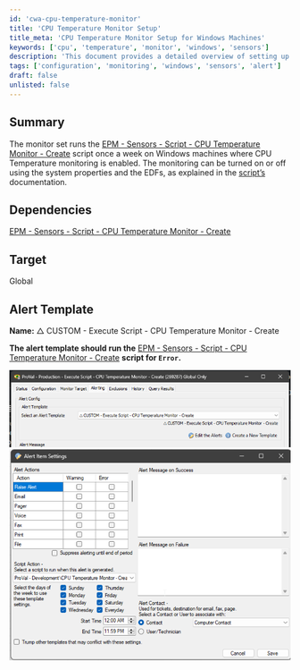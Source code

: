 ```yaml
---
id: 'cwa-cpu-temperature-monitor'
title: 'CPU Temperature Monitor Setup'
title_meta: 'CPU Temperature Monitor Setup for Windows Machines'
keywords: ['cpu', 'temperature', 'monitor', 'windows', 'sensors']
description: 'This document provides a detailed overview of setting up a CPU Temperature Monitor on Windows machines using the EPM - Sensors - Script - CPU Temperature Monitor - Create script. It explains how to enable or disable monitoring through system properties and EDFs, along with the necessary alert template configurations.'
tags: ['configuration', 'monitoring', 'windows', 'sensors', 'alert']
draft: false
unlisted: false
---
```

## Summary

The monitor set runs the [EPM - Sensors - Script - CPU Temperature Monitor - Create](https://proval.itglue.com/DOC-5078775-14323116) script once a week on Windows machines where CPU Temperature monitoring is enabled. The monitoring can be turned on or off using the system properties and the EDFs, as explained in the [script’s](https://proval.itglue.com/DOC-5078775-14323116) documentation.

## Dependencies

[EPM - Sensors - Script - CPU Temperature Monitor - Create](https://proval.itglue.com/DOC-5078775-14323116)

## Target

Global

## Alert Template

**Name:** △ CUSTOM - Execute Script - CPU Temperature Monitor - Create

**The alert template should run the** [EPM - Sensors - Script - CPU Temperature Monitor - Create](https://proval.itglue.com/DOC-5078775-14323116) **script for `Error`.**

![Image 1](../../../static/img/Create/image_1.png)  
![Image 2](../../../static/img/Create/image_2.png)




